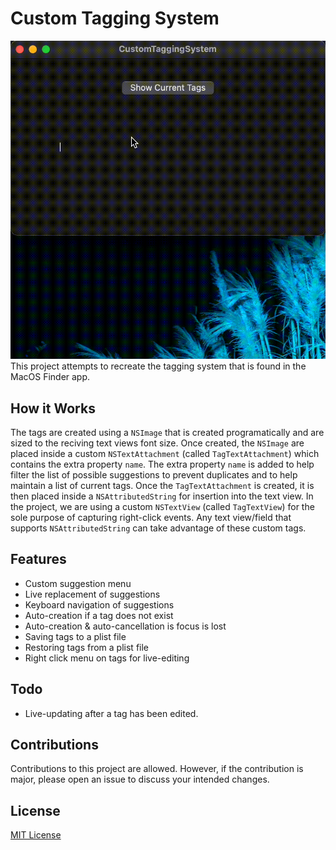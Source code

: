 # Custom Tagging System
![CustomTaggingSystem Demo](doc/demo.gif)
This project attempts to recreate the tagging system that is found in the MacOS Finder app. 

## How it Works
The tags are created using a `NSImage` that is created programatically and are sized to the reciving text views font size. Once created, the `NSImage` are placed inside a custom `NSTextAttachment` (called `TagTextAttachment`) which contains the extra property `name`. The extra property `name` is added to help filter the list of possible suggestions to prevent duplicates and to help maintain a list of current tags. Once the `TagTextAttachment` is created, it is then placed inside a `NSAttributedString` for insertion into the text view. In the project, we are using a custom `NSTextView` (called `TagTextView`) for the sole purpose of capturing right-click events. Any text view/field that supports `NSAttributedString` can take advantage of these custom tags.

## Features
- Custom suggestion menu
- Live replacement of suggestions
- Keyboard navigation of suggestions
- Auto-creation if a tag does not exist
- Auto-creation & auto-cancellation is focus is lost
- Saving tags to a plist file
- Restoring tags from a plist file
- Right click menu on tags for live-editing

## Todo
- Live-updating after a tag has been edited.

## Contributions
Contributions to this project are allowed. However, if the contribution is major, please open an issue to discuss your intended changes.

## License
[MIT License](LICENSE)
